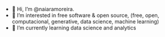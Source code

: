 - 👋 Hi, I’m @naiaramoreira.
- 👀 I’m interested in free software & open source, (free, open, computacional, generative, data science, machine learning)
- 🌱 I’m currently learning data science and analytics



<!---
naiaramoreira/naiaramoreira is a ✨ special ✨ repository because its `README.md` (this file) appears on your GitHub profile.
You can click the Preview link to take a look at your changes.
--->
